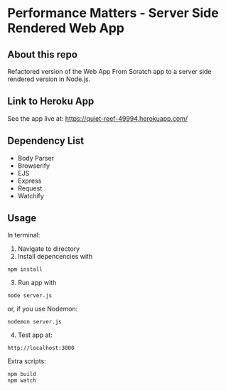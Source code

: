 # Performance Matters - Server Side Rendered Web App

## About this repo
Refactored version of the Web App From Scratch app to a server side rendered version in Node.js.

## Link to Heroku App
See the app live at: https://quiet-reef-49994.herokuapp.com/

## Dependency List
* Body Parser
* Browserify
* EJS
* Express
* Request
* Watchify

## Usage

In terminal:

1.  Navigate to directory
2.  Install depencencies with

```
npm install
```
3. Run app with
```
node server.js
```
or, if you use Nodemon:
```
nodemon server.js
```

4. Test app at:
```
http://localhost:3000
```

Extra scripts:
```
npm build
npm watch
```
